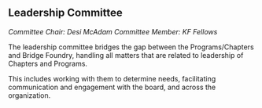 ## Leadership Committee

_Committee Chair:  Desi McAdam_
_Committee Member: KF Fellows_

The leadership committee bridges the gap between the Programs/Chapters and Bridge Foundry, handling all matters that are related to leadership of Chapters and Programs.

This includes working with them to determine needs, facilitating communication and engagement with the board, and across the organization.
